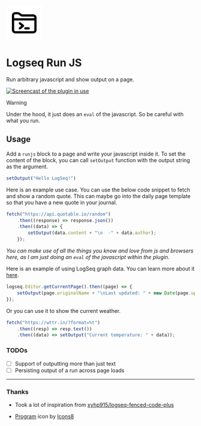 ![Plugin Icon](./icon.png)

# Logseq Run JS

Run arbitrary javascript and show output on a page.

[![Screencast of the plugin in use](https://github.com/meain/logseq-plugin-runjs/assets/14259816/92d257e8-d99e-4742-ac73-d7d262473be5)](https://github.com/meain/logseq-plugin-runjs/assets/14259816/92d257e8-d99e-4742-ac73-d7d262473be5)

> [!WARNING]  
> Under the hood, it just does an `eval` of the javascript. So be careful with what you run.

## Usage

Add a `runjs` block to a page and write your javascript inside it. To
set the content of the block, you can call `setOutput` function with
the output string as the argument.

``` javascript
setOutput("Hello LogSeq!")
```

Here is an example use case. You can use the below code snippet to
fetch and show a random quote. This can maybe go into the daily page
template so that you have a new quote in your journal.

``` javascript
fetch("https://api.quotable.io/random")
    .then((response) => response.json())
    .then((data) => {
        setOutput(data.content + "\n  -" + data.author);
    });
```

*You can make use of all the things you know and love from js and
browsers here, as I am just doing an `eval` of the javascript within
the plugin.*

Here is an example of using LogSeq graph data. You can learn more
about it [here](https://plugins-doc.logseq.com/).

``` javascript
logseq.Editor.getCurrentPage().then((page) => {
    setOutput(page.originalName + "\nLast updated: " + new Date(page.updatedAt).toDateString());
});
```

Or you can use it to show the current weather.

``` javascript
fetch("https://wttr.in/?format=%t")
    .then((resp) => resp.text())
    .then((data) => setOutput("Current temperature: " + data));
```

### TODOs

- [ ] Support of outputting more than just text
- [ ] Persisting output of a run across page loads

---

### Thanks

- Took a lot of inspiration from [xyhp915/logseq-fenced-code-plus](https://github.com/xyhp915/logseq-fenced-code-plus)

- <a target="_blank" href="https://icons8.com/icon/IRL1LOOrpdYO/program">Program</a> icon by <a target="_blank" href="https://icons8.com">Icons8</a>

